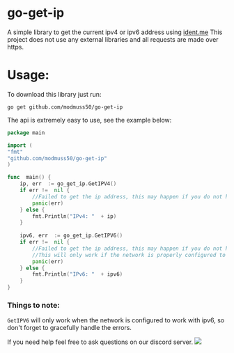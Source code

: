 
# go-get-ip  
A simple library to get the current ipv4 or ipv6 address using [ident.me](https://api.ident.me/)
This project does not use any external libraries and all requests are made over https.
  
# Usage:

To download this library just run:

```console
go get github.com/modmuss50/go-get-ip
```

The api is extremely easy to use, see the example below: 

```go
package main

import (
"fmt"
"github.com/modmuss50/go-get-ip"
)

func  main() {
    ip, err  := go_get_ip.GetIPV4()
    if err !=  nil {
        //Failed to get the ip address, this may happen if you do not have internet access
        panic(err)
    } else {
        fmt.Println("IPv4: "  + ip)
    }
    
    ipv6, err  := go_get_ip.GetIPV6()
    if err !=  nil {
        //Failed to get the ip address, this may happen if you do not have internet access
        //This will only work if the network is properly configured to work with ipv6
        panic(err)
    } else {
        fmt.Println("IPv6: "  + ipv6)
    }
}
```
### Things to note:

`GetIPV6` will only work when the network is configured to work with ipv6, so don't forget to gracefully handle the errors.

If you need help feel free to ask questions on our discord server. [![](https://img.shields.io/badge/Discord-TeamReborn-738bd7.svg)](https://discord.gg/teamreborn)

